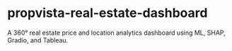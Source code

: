 # propvista-real-estate-dashboard
A 360° real estate price and location analytics dashboard using ML, SHAP, Gradio, and Tableau.
